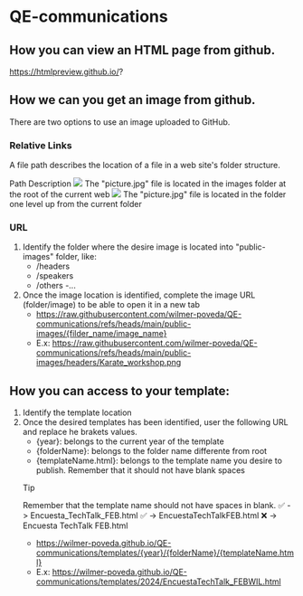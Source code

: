 # QE-communications
## How you can view an HTML page from github.
https://htmlpreview.github.io/?


## How we can you get an image from github.
There are two options to use an image uploaded to GitHub.
### Relative Links
A file path describes the location of a file in a web site's folder structure.

Path	Description
<img src="/public-images/picture.jpg">	The "picture.jpg" file is located in the images folder at the root of the current web
<img src="../../../picture.jpg">	The "picture.jpg" file is located in the folder one level up from the current folder

### URL 
1. Identify the folder where the desire image is located into "public-images" folder, like:
    - /headers
    - /speakers
    - /others
    -...
2. Once the image location is identified, complete the image URL (folder/image) to be able to open it in a new tab
    - https://raw.githubusercontent.com/wilmer-poveda/QE-communications/refs/heads/main/public-images/{filder_name/image_name}
    - E.x: https://raw.githubusercontent.com/wilmer-poveda/QE-communications/refs/heads/main/public-images/headers/Karate_workshop.png

## How you can access to your template:
1. Identify the template location
2. Once the desired templates has been identified, user the following URL and replace he brakets values.
    - {year}: belongs to the current year of the template
    - {folderName}: belongs to the folder name differente from root
    - {templateName.html}: belongs to the template name you desire to publish. Remember that it should not have blank spaces
    > [!TIP]
    > Remember that the template name should not have spaces in blank.
    > :white_check_mark:	 -> Encuesta_TechTalk_FEB.html
    > :white_check_mark:	 -> EncuestaTechTalkFEB.html
    > :x:  -> Encuesta TechTalk FEB.html
    - https://wilmer-poveda.github.io/QE-communications/templates/{year}/{folderName}/{templateName.html}
    - E.x: https://wilmer-poveda.github.io/QE-communications/templates/2024/EncuestaTechTalk_FEBWIL.html